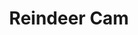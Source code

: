 ---
layout: card
category: [made, digital]
image: /img/made/reindeer.png
title: Reindeer Cam
color: 121C37
img_class: round-corners
homepage: http://reindeercam.com/
---
